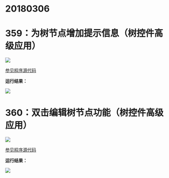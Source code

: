 # 20180306

# 359：为树节点增加提示信息（树控件高级应用）

<img src="http://image.renkaigis.com/keepcoding/2018030601.png">

<a href="https://github.com/renkaigis/KeepCoding/tree/master/2018/03/06" target="_blank">参见程序源代码</a>

**运行结果：**

<img src="http://image.renkaigis.com/keepcoding/2018030602.png">

# 360：双击编辑树节点功能（树控件高级应用）

<img src="http://image.renkaigis.com/keepcoding/2018030603.png">

<a href="https://github.com/renkaigis/KeepCoding/tree/master/2018/03/06" target="_blank">参见程序源代码</a>

**运行结果：**

<img src="http://image.renkaigis.com/keepcoding/2018030604.png">